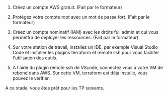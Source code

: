 1. Créez un compte AWS gratuit. (Fait par le formateur)

2. Protégez votre compte root avec un mot de passe fort. (Fait par le formateur)

3. Créez un compte nominatif  (IAM) avec les droits full admin et qui vous permettra
    de déployer les ressources. (Fait par le formateur)
    
4. Sur votre station de travail, installez un IDE, par exemple Visual Studio Code et 
    installer les plugins terraform et remote ssh pour vous faciliter l'utilisation des outils.

5. A l'aide du plugin remote ssh de VScode, connectez vous à votre VM de rebond dans AWS.
    Sur cette VM, terraform est déja installé, vous pouvez le vérifier.

A ce stade, vous êtes prêt pour les TP suivants.    

